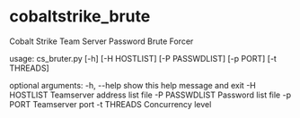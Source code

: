 # cobaltstrike_brute
Cobalt Strike Team Server Password Brute Forcer

usage: cs_bruter.py [-h] [-H HOSTLIST] [-P PASSWDLIST] [-p PORT] [-t THREADS]

optional arguments:
  -h, --help     show this help message and exit
  -H HOSTLIST    Teamserver address list file
  -P PASSWDLIST  Password list file
  -p PORT        Teamserver port
  -t THREADS     Concurrency level


